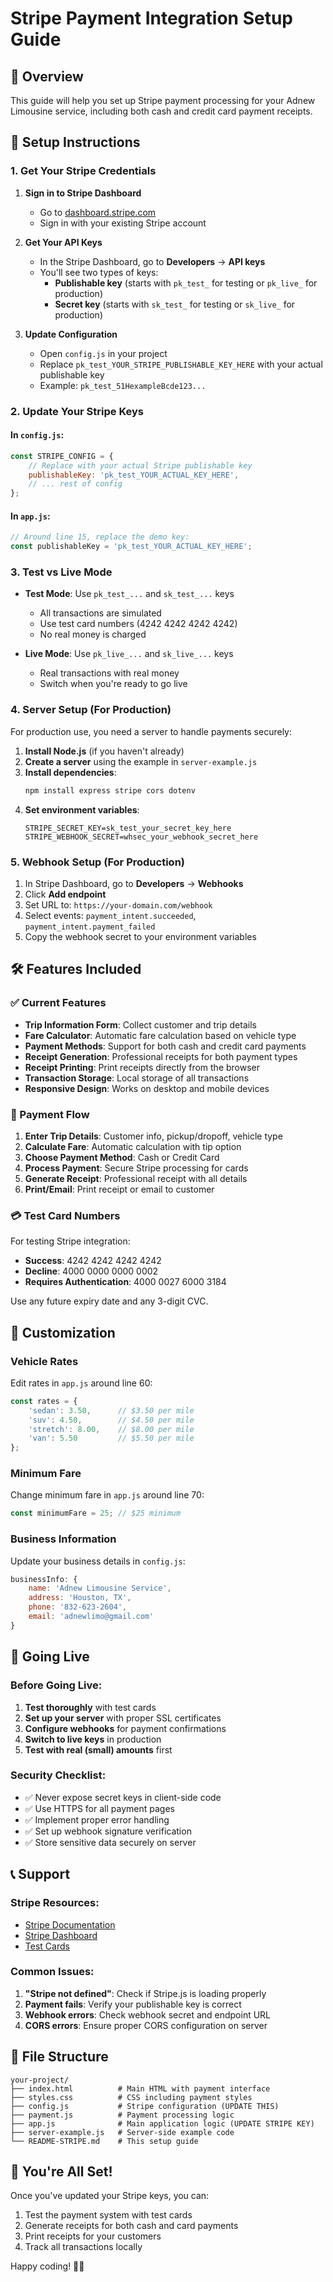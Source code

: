 # Stripe Payment Integration Setup Guide

## 🎯 Overview
This guide will help you set up Stripe payment processing for your Adnew Limousine service, including both cash and credit card payment receipts.

## 🔧 Setup Instructions

### 1. Get Your Stripe Credentials

1. **Sign in to Stripe Dashboard**
   - Go to [dashboard.stripe.com](https://dashboard.stripe.com)
   - Sign in with your existing Stripe account

2. **Get Your API Keys**
   - In the Stripe Dashboard, go to **Developers** → **API keys**
   - You'll see two types of keys:
     - **Publishable key** (starts with `pk_test_` for testing or `pk_live_` for production)
     - **Secret key** (starts with `sk_test_` for testing or `sk_live_` for production)

3. **Update Configuration**
   - Open `config.js` in your project
   - Replace `pk_test_YOUR_STRIPE_PUBLISHABLE_KEY_HERE` with your actual publishable key
   - Example: `pk_test_51HexampleBcde123...`

### 2. Update Your Stripe Keys

#### In `config.js`:
```javascript
const STRIPE_CONFIG = {
    // Replace with your actual Stripe publishable key
    publishableKey: 'pk_test_YOUR_ACTUAL_KEY_HERE',
    // ... rest of config
};
```

#### In `app.js`:
```javascript
// Around line 15, replace the demo key:
const publishableKey = 'pk_test_YOUR_ACTUAL_KEY_HERE';
```

### 3. Test vs Live Mode

- **Test Mode**: Use `pk_test_...` and `sk_test_...` keys
  - All transactions are simulated
  - Use test card numbers (4242 4242 4242 4242)
  - No real money is charged

- **Live Mode**: Use `pk_live_...` and `sk_live_...` keys
  - Real transactions with real money
  - Switch when you're ready to go live

### 4. Server Setup (For Production)

For production use, you need a server to handle payments securely:

1. **Install Node.js** (if you haven't already)
2. **Create a server** using the example in `server-example.js`
3. **Install dependencies**:
   ```bash
   npm install express stripe cors dotenv
   ```
4. **Set environment variables**:
   ```
   STRIPE_SECRET_KEY=sk_test_your_secret_key_here
   STRIPE_WEBHOOK_SECRET=whsec_your_webhook_secret_here
   ```

### 5. Webhook Setup (For Production)

1. In Stripe Dashboard, go to **Developers** → **Webhooks**
2. Click **Add endpoint**
3. Set URL to: `https://your-domain.com/webhook`
4. Select events: `payment_intent.succeeded`, `payment_intent.payment_failed`
5. Copy the webhook secret to your environment variables

## 🛠 Features Included

### ✅ Current Features
- **Trip Information Form**: Collect customer and trip details
- **Fare Calculator**: Automatic fare calculation based on vehicle type
- **Payment Methods**: Support for both cash and credit card payments
- **Receipt Generation**: Professional receipts for both payment types
- **Receipt Printing**: Print receipts directly from the browser
- **Transaction Storage**: Local storage of all transactions
- **Responsive Design**: Works on desktop and mobile devices

### 🔄 Payment Flow
1. **Enter Trip Details**: Customer info, pickup/dropoff, vehicle type
2. **Calculate Fare**: Automatic calculation with tip option
3. **Choose Payment Method**: Cash or Credit Card
4. **Process Payment**: Secure Stripe processing for cards
5. **Generate Receipt**: Professional receipt with all details
6. **Print/Email**: Print receipt or email to customer

### 💳 Test Card Numbers
For testing Stripe integration:
- **Success**: 4242 4242 4242 4242
- **Decline**: 4000 0000 0000 0002
- **Requires Authentication**: 4000 0027 6000 3184

Use any future expiry date and any 3-digit CVC.

## 🎨 Customization

### Vehicle Rates
Edit rates in `app.js` around line 60:
```javascript
const rates = {
    'sedan': 3.50,      // $3.50 per mile
    'suv': 4.50,        // $4.50 per mile
    'stretch': 8.00,    // $8.00 per mile
    'van': 5.50         // $5.50 per mile
};
```

### Minimum Fare
Change minimum fare in `app.js` around line 70:
```javascript
const minimumFare = 25; // $25 minimum
```

### Business Information
Update your business details in `config.js`:
```javascript
businessInfo: {
    name: 'Adnew Limousine Service',
    address: 'Houston, TX',
    phone: '832-623-2604',
    email: 'adnewlimo@gmail.com'
}
```

## 🚀 Going Live

### Before Going Live:
1. **Test thoroughly** with test cards
2. **Set up your server** with proper SSL certificates
3. **Configure webhooks** for payment confirmations
4. **Switch to live keys** in production
5. **Test with real (small) amounts** first

### Security Checklist:
- ✅ Never expose secret keys in client-side code
- ✅ Use HTTPS for all payment pages
- ✅ Implement proper error handling
- ✅ Set up webhook signature verification
- ✅ Store sensitive data securely on server

## 📞 Support

### Stripe Resources:
- [Stripe Documentation](https://stripe.com/docs)
- [Stripe Dashboard](https://dashboard.stripe.com)
- [Test Cards](https://stripe.com/docs/testing)

### Common Issues:
1. **"Stripe not defined"**: Check if Stripe.js is loading properly
2. **Payment fails**: Verify your publishable key is correct
3. **Webhook errors**: Check webhook secret and endpoint URL
4. **CORS errors**: Ensure proper CORS configuration on server

## 📄 File Structure

```
your-project/
├── index.html          # Main HTML with payment interface
├── styles.css          # CSS including payment styles
├── config.js           # Stripe configuration (UPDATE THIS)
├── payment.js          # Payment processing logic
├── app.js              # Main application logic (UPDATE STRIPE KEY)
├── server-example.js   # Server-side example code
└── README-STRIPE.md    # This setup guide
```

## 🎉 You're All Set!

Once you've updated your Stripe keys, you can:
1. Test the payment system with test cards
2. Generate receipts for both cash and card payments
3. Print receipts for your customers
4. Track all transactions locally

Happy coding! 🚗💨
